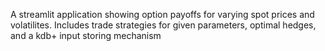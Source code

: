 A streamlit application showing option payoffs for varying spot prices and volatilites. Includes trade strategies for given parameters, optimal hedges, and a kdb+ input storing mechanism
